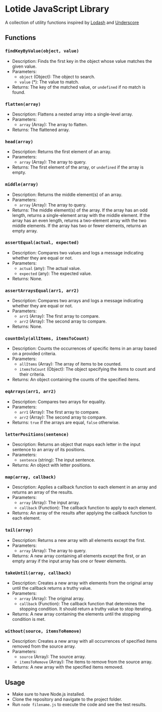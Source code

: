 # Lotide JavaScript Library

A collection of utility functions inspired by [Lodash](https://github.com/lodash/lodash) and [Underscore](https://github.com/jashkenas/underscore)

## Functions

### `findKeyByValue(object, value)`

- Description: Finds the first key in the object whose value matches the given value.
- Parameters:
  - `object` (Object): The object to search.
  - `value` (*): The value to match.
- Returns: The key of the matched value, or `undefined` if no match is found.

### `flatten(array)`

- Description: Flattens a nested array into a single-level array.
- Parameters:
  - `array` (Array): The array to flatten.
- Returns: The flattened array.

### `head(array)`

- Description: Returns the first element of an array.
- Parameters:
  - `array` (Array): The array to query.
- Returns: The first element of the array, or `undefined` if the array is empty.

### `middle(array)`

- Description: Returns the middle element(s) of an array.
- Parameters:
  - `array` (Array): The array to query.
- Returns: The middle element(s) of the array. If the array has an odd length, returns a single-element array with the middle element. If the array has an even length, returns a two-element array with the two middle elements. If the array has two or fewer elements, returns an empty array.

### `assertEqual(actual, expected)`

- Description: Compares two values and logs a message indicating whether they are equal or not.
- Parameters:
  - `actual` (any): The actual value.
  - `expected` (any): The expected value.
- Returns: None.

### `assertArraysEqual(arr1, arr2)`

- Description: Compares two arrays and logs a message indicating whether they are equal or not.
- Parameters:
  - `arr1` (Array): The first array to compare.
  - `arr2` (Array): The second array to compare.
- Returns: None.

### `countOnly(allItems, itemsToCount)`

- Description: Counts the occurrences of specific items in an array based on a provided criteria.
- Parameters:
  - `allItems` (Array): The array of items to be counted.
  - `itemsToCount` (Object): The object specifying the items to count and their criteria.
- Returns: An object containing the counts of the specified items.

### `eqArrays(arr1, arr2)`

- Description: Compares two arrays for equality.
- Parameters:
  - `arr1` (Array): The first array to compare.
  - `arr2` (Array): The second array to compare.
- Returns: `true` if the arrays are equal, `false` otherwise.

### `letterPositions(sentence)`

- Description: Returns an object that maps each letter in the input sentence to an array of its positions.
- Parameters:
  - `sentence` (string): The input sentence.
- Returns: An object with letter positions.

### `map(array, callback)`

- Description: Applies a callback function to each element in an array and returns an array of the results.
- Parameters:
  - `array` (Array): The input array.
  - `callback` (Function): The callback function to apply to each element.
- Returns: An array of the results after applying the callback function to each element.

### `tail(array)`

- Description: Returns a new array with all elements except the first.
- Parameters:
  - `array` (Array): The array to query.
- Returns: A new array containing all elements except the first, or an empty array if the input array has one or fewer elements.

### `takeUntil(array, callback)`

- Description: Creates a new array with elements from the original array until the callback returns a truthy value.
- Parameters:
  - `array` (Array): The original array.
  - `callback` (Function): The callback function that determines the stopping condition.
                           It should return a truthy value to stop iterating.
- Returns: A new array containing the elements until the stopping condition is met.

### `without(source, itemsToRemove)`

- Description: Creates a new array with all occurrences of specified items removed from the source array.
- Parameters:
  - `source` (Array): The source array.
  - `itemsToRemove` (Array): The items to remove from the source array.
- Returns: A new array with the specified items removed.

## Usage

- Make sure to have Node.js installed.
- Clone the repository and navigate to the project folder.
- Run `node filename.js` to execute the code and see the test results.
